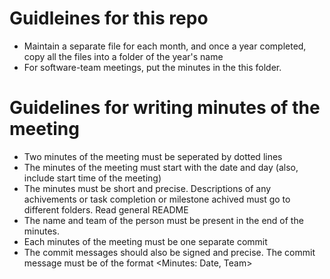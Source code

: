 # Guidleines for this repo
* Maintain a separate file for each month, and once a year completed, copy all the files into a folder of the year's name
* For software-team meetings, put the minutes in the this folder.


# Guidelines for writing minutes of the meeting
* Two minutes of the meeting must be seperated by dotted lines
* The minutes of the meeting must start with the date and day (also, include start time of the meeting)
* The minutes must be short and precise. Descriptions of any achivements or task completion or milestone achived must go to different folders. Read general README
* The name and team of the person must be present in the end of the minutes.
* Each minutes of the meeting must be one separate commit
* The commit messages should also be signed and precise. The commit message must be of the format <Minutes: Date, Team>
